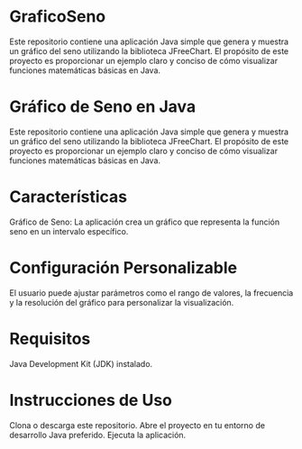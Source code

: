 # GraficoSeno
Este repositorio contiene una aplicación Java simple que genera y muestra un gráfico del seno utilizando la biblioteca JFreeChart. El propósito de este proyecto es proporcionar un ejemplo claro y conciso de cómo visualizar funciones matemáticas básicas en Java.

# Gráfico de Seno en Java
Este repositorio contiene una aplicación Java simple que genera y muestra un gráfico del seno utilizando la biblioteca JFreeChart. El propósito de este proyecto es proporcionar un ejemplo claro y conciso de cómo visualizar funciones matemáticas básicas en Java.

# Características
Gráfico de Seno: La aplicación crea un gráfico que representa la función seno en un intervalo específico.

# Configuración Personalizable
El usuario puede ajustar parámetros como el rango de valores, la frecuencia y la resolución del gráfico para personalizar la visualización.

# Requisitos
Java Development Kit (JDK) instalado.

# Instrucciones de Uso
Clona o descarga este repositorio.
Abre el proyecto en tu entorno de desarrollo Java preferido.
Ejecuta la aplicación.
